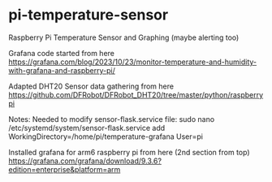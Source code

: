 # pi-temperature-sensor
Raspberry Pi Temperature Sensor and Graphing (maybe alerting too)

Grafana code started from here https://grafana.com/blog/2023/10/23/monitor-temperature-and-humidity-with-grafana-and-raspberry-pi/

Adapted DHT20 Sensor data gathering from here https://github.com/DFRobot/DFRobot_DHT20/tree/master/python/raspberrypi

Notes:
  Needed to modify sensor-flask.service file:
    sudo nano /etc/systemd/system/sensor-flask.service
    add
    WorkingDirectory=/home/pi/temperature-grafana
    User=pi

  Installed grafana for arm6 raspberry pi from here (2nd section from top) https://grafana.com/grafana/download/9.3.6?edition=enterprise&platform=arm
